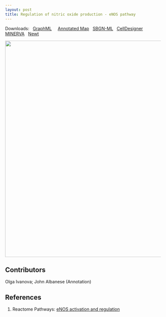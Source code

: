 ```yaml
---
layout: post
title: Regulation of nitric oxide production - eNOS pathway
---
```


Downloads: &nbsp; 
[GraphML](../downloads/F008-enos.graphml) &nbsp; &nbsp; [Annotated Map](https://metabolismregulation.org/images/F008-enos.html) &nbsp;
[SBGN-ML](../downloads/F008-enos_SBGNv02.sbgn) &nbsp;
[CellDesigner](../downloads/model_F008-1.xml) &nbsp;
[MINERVA](https://mreg.elixir-luxembourg.org/minerva/index.xhtml?id=F008-1) &nbsp;
[Newt](http://web.newteditor.org/?URL=https://metabolismregulation.github.io/downloads/F008-enos_newt.sbgn) &nbsp;
<p align="middle"><a href="/enos/"><img id="image" src="/downloads/F008-enos.png" width="700"/></a></p>

## Contributors 

Olga Ivanova; John Albanese (Annotation)

## References

1. Reactome Pathways: [eNOS activation and regulation](https://reactome.org/PathwayBrowser/#/R-HSA-202131&SEL=R-HSA-203765&PATH=R-HSA-1430728)

